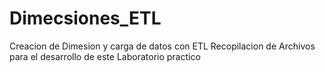 # Dimecsiones_ETL
Creacion de Dimesion y carga de datos con ETL
Recopilacion de Archivos para el desarrollo de este Laboratorio practico
